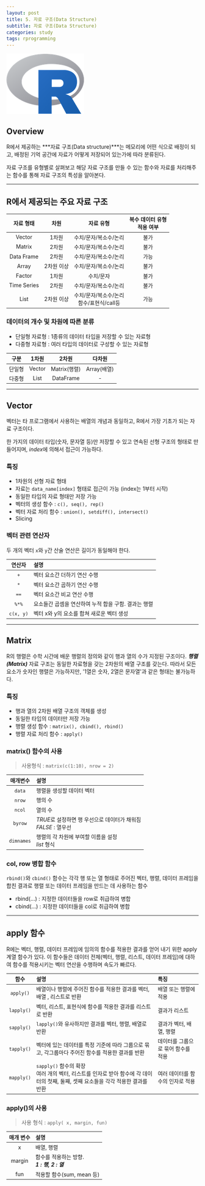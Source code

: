 ```yaml
---
layout: post
title: 5. 자료 구조(Data Structure)
subtitle: 자료 구조(Data Structure)
categories: study
tags: rprogramming
---
```


![r](/assets/img/logo/r-logo.png)

## Overview

R에서 제공하는 ***자료 구조(Data structure)***는 메모리에 어떤 식으로 배정이 되고, 배정된 기억 공간에 자료가 어떻게 저장되어 있는가에 따라 분류된다.

자료 구조를 유형별로 살펴보고 해당 자료 구조를 만들 수 있는 함수와 자료를 처리해주는 함수를 통해 자료 구조의 특성을 알아본다.

***

## R에서 제공되는 주요 자료 구조

| 자료 형태 | 차원 | 자료 유형 | 복수 데이터 유형</br>적용 여부|
|:---------:|:---------:|:---------:|:---------:|
| Vector | 1차원 | 수치/문자/복소수/논리 | 불가 |
| Matrix | 2차원 | 수치/문자/복소수/논리 | 불가 |
| Data Frame | 2차원 | 수치/문자/복소수/논리 | 가능 |
| Array | 2차원 이상 | 수치/문자/복소수/논리 | 불가 |
| Factor | 1차원 | 수치/문자 | 불가 |
| Time Series | 2차원 | 수치/문자/복소수/논리 | 불가 |
| List | 2차원 이상 | 수치/문자/복소수/논리</br>함수/표현식/call등 | 가능 |

### 데이터의 개수 및 차원에 따른 분류

- 단일형 자료형 : 1종류의 데이터 타입을 저장할 수 있는 자료형
- 다중형 자료형 : 여러 타입의 데이터로 구성할 수 있는 자료형

| 구분 | 1차원 | 2차원 | 다차원 |
|:---------:|:---------:|:---------:|:---------:|
| 단일형 | Vector | Matrix(행렬) | Array(배열) |
| 다중형 | List | DataFrame | - |

***

## Vector

벡터는 타 프로그램에서 사용하는 배열의 개념과 동일하고, R에서 가장 기초가 되는 자료 구조이다.

한 가지의 데이터 타입(숫자, 문자열 등)만 저장할 수 있고 연속된 선형 구조의 형태로 만들어지며, *index*에 의해서 접근이 가능하다.

### 특징

- 1차원의 선형 자료 형태
- 자료는 `data_name[index]` 형태로 접근이 가능 (index는 1부터 시작)
- 동일한 타입의 자료 형태만 저장 가능
- 벡터의 생성 함수 : `c(), seq(), rep()`
- 벡터 자료 처리 함수 : `union(), setdiff(), intersect()`
- Slicing

### 벡터 관련 연산자

두 개의 벡터 `x`와 `y`간 산술 연산은 길이가 동일해야 한다.

| 연산자 | 설명 |
|:--------:|:---------|
| `+` | 벡터 요소간 더하기 연산 수행 |
| `*` | 벡터 요소간 곱하기 연산 수행 |
| `==` |벡터 요소간 비교 연산 수행 |
| `%*%` | 요소들간 곱셈을 연산하여 누적 합을 구함. 결과는 행렬 |
| `c(x, y)` | 벡터 x와 y의 요소를 합쳐 새로운 벡터 생성 |

***

## Matrix

R의 행렬은 수학 시간에 배운 행렬의 정의와 같이 행과 열의 수가 지정된 구조이다.
***행렬(Matrix)*** 자료 구조는 동일한 자료형을 갖는 2차원의 배열 구조를 갖는다.
따라서 모든 요소가 숫자인 행렬은 가능하지만, '1열은 숫자, 2열은 문자열'과 같은 형태는 불가능하다.

### 특징

- 행과 열의 2차원 배열 구조의 객체를 생성
- 동일한 타입의 데이터만 저장 가능
- 행렬 생성 함수 : `matrix(), cbind(), rbind()`
- 행렬 자료 처리 함수 : `apply()`

### matrix() 함수의 사용

> 사용형식 : `matrix(c(1:10), nrow = 2)`
 
| 매개변수 | 설명 |
|:--------:|:---------|
| `data` | 행렬을 생성할 데이터 벡터 |
| `nrow` | 행의 수 |
| `ncol` | 열의 수 |
| `byrow` | *TRUE*로 설정하면 행 우선으로 데이터가 채워짐</br>*FALSE* : 열우선|
| `dimnames` | 행렬의 각 차원에 부여할 이름을 설정</br>*list* 형식|

### col, row 병합 함수

`rbind()`와 `cbind()` 함수는 각각 행 또는 열 형태로 주어진 벡터, 행렬, 데이터 프레임을 합친 결과로 행렬 또는 데이터 프레임을 만드는 데 사용하는 함수

- rbind(...) : 지정한 데이터들을 row로 취급하여 병합
- cbind(...) : 지정한 데이터들을 col로 취급하여 병합

***

## apply 함수

R에는 벡터, 행렬, 데이터 프레임에 임의의 함수를 적용한 결과를 얻어 내기 위한 apply 계열 함수가 있다.
이 함수들은 데이터 전체(벡터, 행렬, 리스트, 데이터 프레임)에 대하여 함수를 적용시키는 벡터 연산을 수행하며 속도가 빠르다.

| 함수 | 설명 | 특징 |
|:---------:|:---------|:---------|
| `apply()` | 배열이나 행렬에 주어진 함수를 적용한 결과를 벡터, 배열 , 리스트로 반환 | 배열 또는 행렬에 적용 |
| `lapply()` |벡터, 리스트, 표현식에 함수를 적용한 결과를 리스트로 반환 | 결과가 리스트 |
| `sapply()` | `lapply()`와 유사하지만 결과를 벡터, 행렬, 배열로 반환 | 결과가 벡터, 배열, 행렬 |
| `tapply()` | 벡터에 있는 데이터를 특정 기준에 따라 그룹으로 묶고, 각그룹마다 주어진 함수를 적용한 결과를 반환 | 데이터를 그룹으로 묶어 함수를 적용 |
| `mapply()` | `sapply()` 함수의 확장</br>여러 개의 벡터, 리스트를 인자로 받아 함수에 각 데이터의 첫째, 둘째, 셋째 요소들을 각각 적용한 결과를 반환 | 여러 데이터를 함수의 인자로 적용 |

### apply()의 사용

> 사용 형식 : `apply( x, margin, fun)`

| 매개 변수 | 설명 |
|:---------:|:--------|
| x | 배열, 행렬 |
| margin | 함수를 적용하는 방향.</br>***1 : 행, 2 : 열*** |
| fun | 적용할 함수(sum, mean 등) |

